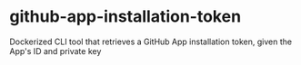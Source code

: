 # github-app-installation-token
Dockerized CLI tool that retrieves a GitHub App installation token, given the App's ID and private key
